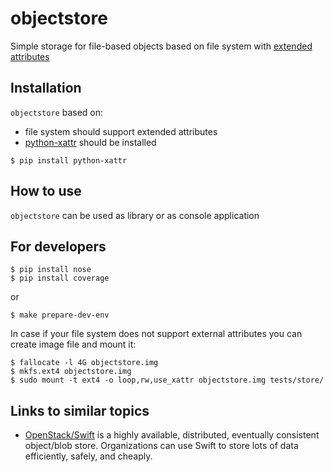 objectstore
===========

Simple storage for file-based objects based on file system with [extended attributes](http://en.wikipedia.org/wiki/Extended_file_attributes)

## Installation

`objectstore` based on:
- file system should support extended attributes
- [python-xattr](https://pypi.python.org/pypi/xattr) should be installed
```
$ pip install python-xattr
```

## How to use

`objectstore` can be used as library or as console application

## For developers

```
$ pip install nose
$ pip install coverage
```
or 
```
$ make prepare-dev-env
```

In case if your file system does not support external attributes you can create image file and mount it:
```
$ fallocate -l 4G objectstore.img
$ mkfs.ext4 objectstore.img
$ sudo mount -t ext4 -o loop,rw,use_xattr objectstore.img tests/store/
```

## Links to similar topics

- [OpenStack/Swift](http://docs.openstack.org/developer/swift/index.html) is a highly available, distributed, 
eventually consistent object/blob store. Organizations can use Swift to store lots of data efficiently, safely, 
and cheaply.



